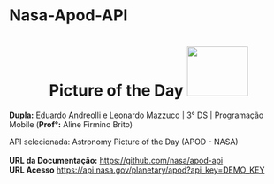 # Nasa-Apod-API
<div>

<h1 align="center"> Picture of the Day <img src="https://user-images.githubusercontent.com/101806906/229294885-5339f337-e9eb-4573-8fef-21fe6ed59708.png" height="90px" width="110px"/> </h1>


</div>


**Dupla:** Eduardo Andreolli e Leonardo Mazzuco | 3° DS | Programação Mobile (**Prof°:** Aline Firmino Brito)<br>

API selecionada: Astronomy Picture of the Day (APOD - NASA)<br><br>
**URL da Documentação:** https://github.com/nasa/apod-api<br>
**URL Acesso** https://api.nasa.gov/planetary/apod?api_key=DEMO_KEY<br>
